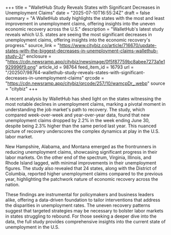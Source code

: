 +++
title = "WalletHub Study Reveals States with Significant Decreases in Unemployment Claims"
date = "2025-07-10T16:55:24Z"
draft = false
summary = "A WalletHub study highlights the states with the most and least improvement in unemployment claims, offering insights into the uneven economic recovery across the U.S."
description = "WalletHub's latest study reveals which U.S. states are seeing the most significant decreases in unemployment claims, offering insights into the economic recovery's progress."
source_link = "https://www.citybiz.co/article/716670/update-states-with-the-biggest-decreases-in-unemployment-claims-wallethub-study-2/"
enclosure = "https://cdn.newsramp.app/citybiz/newsimage/0f5f87759bc8abee7273a1e1929996f9.png"
article_id = 98764
feed_item_id = 16793
url = "/202507/98764-wallethub-study-reveals-states-with-significant-decreases-in-unemployment-claims"
qrcode = "https://cdn.newsramp.app/citybiz/qrcode/257/10/wamcpDr_.webp"
source = "citybiz"
+++

<p>A recent analysis by WalletHub has shed light on the states witnessing the most notable declines in unemployment claims, marking a pivotal moment in understanding the job market's path to recovery. The study, which compared week-over-week and year-over-year data, found that new unemployment claims dropped by 2.2% in the week ending June 30, despite being 2.3% higher than the same period last year. This nuanced picture of recovery underscores the complex dynamics at play in the U.S. labor market.</p><p>New Hampshire, Alabama, and Montana emerged as the frontrunners in reducing unemployment claims, showcasing significant progress in their labor markets. On the other end of the spectrum, Virginia, Illinois, and Rhode Island lagged, with minimal improvements in their unemployment figures. The study also revealed that 24 states, along with the District of Columbia, reported higher unemployment claims compared to the previous year, highlighting the patchwork nature of economic recovery across the nation.</p><p>These findings are instrumental for policymakers and business leaders alike, offering a data-driven foundation to tailor interventions that address the disparities in unemployment rates. The uneven recovery patterns suggest that targeted strategies may be necessary to bolster labor markets in states struggling to rebound. For those seeking a deeper dive into the data, the full study provides comprehensive insights into the current state of unemployment in the U.S.</p>